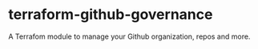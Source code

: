 # terraform-github-governance
A Terrafom module to manage your Github organization, repos and more.
